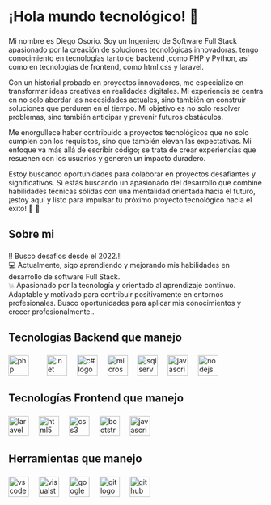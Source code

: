 <h1 align="left">¡Hola mundo tecnológico! 👋 </h1>

###

<p align="left"> Mi nombre es Diego Osorio. Soy un Ingeniero de Software Full Stack apasionado por la creación de soluciones tecnológicas innovadoras.  tengo  conocimiento en tecnologías tanto de backend ,como PHP y Python, así como en tecnologías de frontend, como html,css y laravel.

Con un historial probado en proyectos innovadores, me especializo en transformar ideas creativas en realidades digitales. Mi experiencia se centra en no solo abordar las necesidades actuales, sino también en construir soluciones que perduren en el tiempo. Mi objetivo es no solo resolver problemas, sino también anticipar y prevenir futuros obstáculos.

Me enorgullece haber contribuido a proyectos tecnológicos que no solo cumplen con los requisitos, sino que también elevan las expectativas. Mi enfoque va más allá de escribir código; se trata de crear experiencias que resuenen con los usuarios y generen un impacto duradero.

Estoy buscando oportunidades para colaborar en proyectos desafiantes y significativos. Si estás buscando un apasionado del desarrollo que combine habilidades técnicas sólidas con una mentalidad orientada hacia el futuro, ¡estoy aquí y listo para impulsar tu próximo proyecto tecnológico hacia el éxito! 🚀 🚀</p>

###

<h2 align="left">Sobre mi</h2>

###

<p align="left">‼️ Busco desafios desde el 2022.‼️<br>💻 Actualmente, sigo aprendiendo y mejorando mis habilidades en desarrollo de software Full Stack.<br>💥 Apasionado por la tecnología y orientado al aprendizaje continuo. Adaptable y motivado para contribuir positivamente en entornos profesionales. Busco oportunidades para aplicar mis conocimientos y crecer profesionalmente..</p>

###

<h2 align="left">Tecnologías Backend que manejo</h2>

###

<div align="left">
  <img src="https://cdn.jsdelivr.net/gh/devicons/devicon/icons/php/php-original.svg"  height="40" alt="php logo" />
  <img width="12" />
    <img width="12" />
<img src="https://cdn.jsdelivr.net/gh/devicons/devicon/icons/dotnetcore/dotnetcore-original.svg" height="40" alt=".net logo" >
 <img width="12" />
<img src="https://cdn.jsdelivr.net/gh/devicons/devicon/icons/csharp/csharp-original.svg"  height="40" alt=" c# logo"/>
 <img width="12" />
 <img src="https://cdn.jsdelivr.net/gh/devicons/devicon/icons/microsoftsqlserver/microsoftsqlserver-plain.svg" height="40" alt="microsoftsqlserver logo"  />
  <img width="12" />
 <img src="https://cdn.jsdelivr.net/gh/devicons/devicon/icons/python/python-original.svg" height="40" alt=" sqlserver logo" height="40" alt=" python logo" />
 <img width="12" />
 <img src="https://cdn.jsdelivr.net/gh/devicons/devicon/icons/javascript/javascript-plain.svg" height="40" alt=" javascript logo" /> 
   <img width="12" />
 <img src="https://cdn.jsdelivr.net/gh/devicons/devicon/icons/nodejs/nodejs-original.svg" height="40" alt=" nodejs logo" />
  <img width="12" />
 


###

<h2 align="left">Tecnologías Frontend que manejo</h2>

###

<div align="left">
  <img src="https://cdn.jsdelivr.net/gh/devicons/devicon/icons/laravel/laravel-plain.svg" height="40" alt="laravel logo" />
  <img width="12" />
  <img src="https://cdn.jsdelivr.net/gh/devicons/devicon/icons/html5/html5-original.svg" height="40" alt="html5 logo"  />
  <img width="12" />
  <img src="https://cdn.jsdelivr.net/gh/devicons/devicon/icons/css3/css3-original.svg" height="40" alt="css3 logo"  />
  <img width="12" />
  <img src="https://cdn.jsdelivr.net/gh/devicons/devicon/icons/bootstrap/bootstrap-original.svg" height="40" alt="bootstrap logo"  />
  <img width="12" />
  <img src="https://cdn.jsdelivr.net/gh/devicons/devicon/icons/javascript/javascript-plain.svg" height="40" alt=" javascript logo" /> 
   <img width="12" />


</div>

###

<h2 align="left">Herramientas que manejo</h2>

###

<div align="left">
  <img src="https://cdn.jsdelivr.net/gh/devicons/devicon/icons/vscode/vscode-original.svg" height="40" alt="vscode logo"  />
  <img width="12" />
  <img src="https://cdn.jsdelivr.net/gh/devicons/devicon/icons/visualstudio/visualstudio-plain.svg" height="40" alt="visualstudio logo"  />
  <img width="12" />
  <img src="https://cdn.jsdelivr.net/gh/devicons/devicon/icons/google/google-original.svg" height="40" alt="google logo"  />
  <img width="12" />
  <img src="https://cdn.jsdelivr.net/gh/devicons/devicon/icons/git/git-original.svg" height="40" alt="git logo"  />
  <img width="12" />
  <img src="https://cdn.jsdelivr.net/gh/devicons/devicon/icons/github/github-original.svg" height="40" alt="github logo"  />
</div>

###
